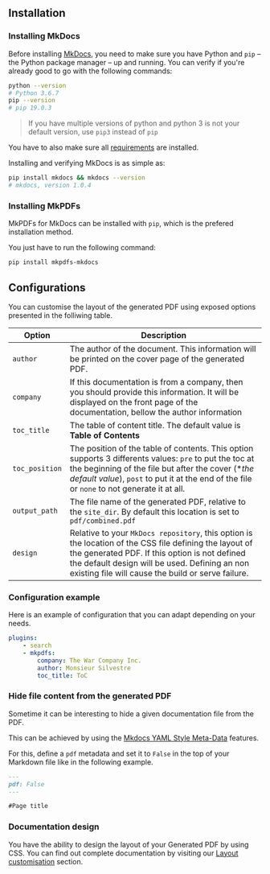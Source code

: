 ## Installation

### Installing MkDocs

Before installing [MkDocs][1], you need to make sure you have Python and `pip`
– the Python package manager – up and running. You can verify if you're already
good to go with the following commands:

[1]: https://www.mkdocs.org

``` sh
python --version
# Python 3.6.7
pip --version
# pip 19.0.3
```

> If you have multiple versions of python and python 3 is not your default version, use `pip3` instead of `pip`

You have to also make sure all [requirements](index.md#requirements) are installed. 

Installing and verifying MkDocs is as simple as:

``` sh
pip install mkdocs && mkdocs --version
# mkdocs, version 1.0.4
```

### Installing MkPDFs

MkPDFs for MkDocs can be installed with `pip`, which is the prefered installation method.

You just have to run the following command:

``` sh
pip install mkpdfs-mkdocs
```

## Configurations

You can customise the layout of the generated PDF using exposed options presented in the folliwing table.

| Option | Description |
| --- | --- |
| `author` | The author of the document. This information will be printed on the cover page of the generated PDF. |
| `company` | If this documentation is from a company, then you should provide this information. It will be displayed on the front page of the documentation, bellow the author information|
| `toc_title` | The table of content title. The default value is **Table of Contents** |
| `toc_position` | The position of the table of contents. This option supports 3 differents values: `pre` to put the toc at the beginning of the file but after the cover (**the default value*), `post` to put it at the end of the file or `none` to not generate it at all. |
| `output_path` | The file name of the generated PDF, relative to the `site_dir`. By default this location is set to `pdf/combined.pdf`|
| `design` |  Relative to your `MkDocs repository`, this option is the location of the CSS file defining the layout of the generated PDF. If this option is not defined the default design will be used. Defining an non existing file will cause the build or serve failure. |

### Configuration example
Here is an example of configuration that you can adapt depending on your needs.

``` yaml
plugins:
    - search
    - mkpdfs:
        company: The War Company Inc.
        author: Monsieur Silvestre
        toc_title: ToC
```

### Hide file content from the generated PDF
Sometime it can be interesting to hide a given documentation file from the PDF.

This can be achieved by using the [Mkdocs YAML Style Meta-Data](https://www.mkdocs.org/user-guide/writing-your-docs/#yaml-style-meta-data) features.

For this, define a `pdf` metadata and set  it to `False` in the top of your Markdown file like in the following example.

``` markdown
---
pdf: False
---

#Page title

```

### Documentation design
You have the ability to design the layout of your Generated PDF by using CSS. You can find out complete documentation by visiting our [Layout customisation](layout-design.md) section.
